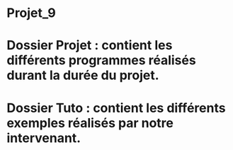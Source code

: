# Projet_9
# Dossier Projet : contient les différents programmes réalisés durant la durée du projet.
# Dossier Tuto : contient les différents exemples réalisés par notre intervenant.
